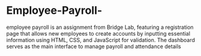 # Employee-Payroll-
employee payroll  is an assignment from Bridge Lab, featuring a registration page that allows new employees to create accounts by inputting essential information using HTML, CSS, and JavaScript for validation. The dashboard serves as the main interface to manage payroll and attendance details
